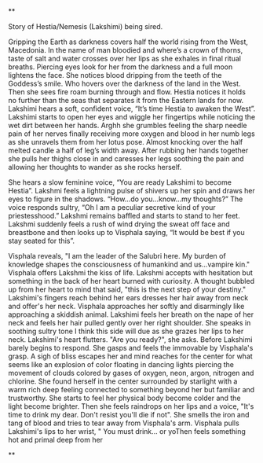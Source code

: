 **

Story of Hestia/Nemesis (Lakshimi) being sired.

Gripping the Earth as darkness covers half the world rising from the West, Macedonia. In the name of man bloodied and where’s a crown of thorns, taste of salt and water crosses over her lips as she exhales in final ritual breaths. Piercing eyes look for her from the darkness and a full moon lightens the face. She notices blood dripping from the teeth of the Goddess’s smile. Who hovers over the darkness of the land in the West. Then she sees fire roam burning through and flow. Hestia notices it holds no further than the seas that separates it from the Eastern lands for now. Lakshimi hears a soft, confident voice, “It’s time Hestia to awaken the West”. Lakshimi starts to open her eyes and wiggle her fingertips while noticing the wet dirt between her hands. Arghh she grumbles feeling the sharp needle pain of her nerves finally receiving more oxygen and blood in her numb legs as she unravels them from her lotus pose. Almost knocking over the half melted candle a half of leg’s width away. After rubbing her hands together she pulls her thighs close in and caresses her legs soothing the pain and allowing her thoughts to wander as she rocks herself. 

She hears a slow feminine voice, “You are ready Lakshimi to become Hestia”. Lakshmi feels a lightning pulse of shivers up her spin and draws her eyes to figure in the shadows. “How…do you…know…my thoughts?” The voice responds sultry, “Oh I am a peculiar secretive kind of your priestesshood.” Lakshmi remains baffled and starts to stand to her feet. Lakshmi suddenly feels a rush of wind drying the sweat off face and breastbone and then looks up to Visphala saying, “It would be best if you stay seated for this”.  

Visphala reveals, "I am the leader of the Salubri here. My burden of knowledge shapes the consciousness of humankind and us...vampire kin." Visphala offers Lakshmi the kiss of life. Lakshmi accepts with hesitation but something in the back of her heart burned with curiosity. A thought bubbled up from her heart to mind that said, "this is the next step of your destiny." Lakshimi's fingers reach behind her ears dresses her hair away from neck and offer's her neck. Visphala approaches her softly and disarmingly like approaching a skiddish animal. Lakshimi feels her breath on the nape of her neck and feels her hair pulled gently over her right shoulder. She speaks in soothing sultry tone I think this side will due as she grazes her lips to her neck. Lakshimi's heart flutters. "Are you ready?", she asks.  Before Lakshimi barely begins to respond. She gasps and feels the immovable by Visphala's grasp. A sigh of bliss escapes her and mind reaches for the center for what seems like an explosion of color floating in dancing lights piercing the movement of clouds colored by gases of oxygen, neon, argon, nitrogen and chlorine. She found herself in the center surrounded by starlight with a warm rich deep feeling connected to something beyond her but familiar and trustworthy. She starts to feel her physical body become colder and the light become brighter. Then she feels raindrops on her lips and a voice, "It's time to drink my dear. Don't resist you'll die if not". She smells the iron and tang of blood and tries to tear away from Visphala's arm. Visphala pulls Lakshimi's lips to her wrist, " You must drink... or yoThen feels something hot and primal deep from her 

**